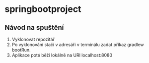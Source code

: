 # springbootproject
## Návod na spuštění
1. Vyklonovat repozitář
2. Po vyklonování stačí v adresáři v terminálu zadat příkaz gradlew bootRun.
3. Aplikace poté běží lokálně na URl localhost:8080
